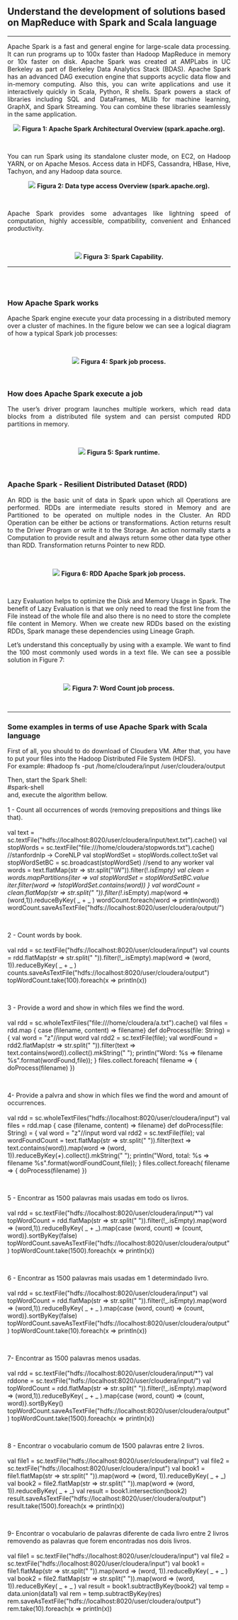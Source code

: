 ## Understand the development of solutions based on MapReduce with Spark and Scala language
___
<p align="justify">
   Apache Spark is a fast and general engine for large-scale data processing. It can run programs up to 100x faster than Hadoop MapReduce in memory or 10x faster on disk. Apache Spark was created at AMPLabs in UC Berkeley as part of Berkeley Data Analytics Stack (BDAS). Apache Spark has an advanced DAG execution engine that supports acyclic data flow and in-memory computing. Also this, you can write applications and use it interactively quickly in Scala, Python, R shells.
   Spark powers a stack of libraries including SQL and DataFrames, MLlib for machine learning, GraphX, and Spark Streaming. You can combine these libraries seamlessly in the same application.
</p>
<p align="center">
  <img src="https://github.com/gilmararaujo/posbigdata/blob/master/images/Spark_Stack.jpg">
  <b>Figura 1: Apache Spark Architectural Overview (spark.apache.org).</b>
</p>
<br>
 <p align="justify">     
You can run Spark using its standalone cluster mode, on EC2, on Hadoop YARN, or on Apache Mesos. Access data in HDFS, Cassandra, HBase, Hive, Tachyon, and any Hadoop data source.
</p>
</p>
<p align="center">
  <img src="https://github.com/gilmararaujo/posbigdata/blob/master/images/data_type_access.jpg">
  <b>Figura 2: Data type access Overview (spark.apache.org).</b>
</p>
<br>

<p align="justify">
Apache Spark provides some advantages like lightning speed of computation, highly accessible, compatibility, convenient and Enhanced productivity.
</p>
<br>

<p align="center">
  <img src="https://github.com/gilmararaujo/posbigdata/blob/master/images/capability.jpg">
  <b>Figura 3: Spark Capability.</b>
</p>

___
<br><br>
### How Apache Spark works
 <p align="justify"> 
Apache Spark engine execute your  data processing in a distributed memory over a cluster of machines. In the figure below we can see a logical diagram of how a typical Spark job processes:
</p>

</br>
<p align="center">
  <img src="https://github.com/gilmararaujo/posbigdata/blob/master/images/spark_job_process.JPG">
  <b>Figura 4: Spark job process.</b>
</p>
</br>

### How does Apache Spark execute a job
<p align="justify"> 
The user’s driver program launches multiple workers, which read data blocks from a distributed file system and can persist computed RDD partitions in memory.
</p>

<br>
<p align="center">
  <img src="https://github.com/gilmararaujo/posbigdata/blob/master/images/Spark_runtime.jpg">
  <b>Figura 5: Spark runtime.</b>
</p>
</br>

### Apache Spark - Resilient Distributed Dataset (RDD)
<p align="justify"> 
An RDD is the basic unit of data in Spark upon which all Operations are performed. RDDs are intermediate results stored in Memory and are Partitioned to be operated on multiple nodes in the Cluster.
An RDD Operation can be either be actions or transformations. Action returns result to the Driver Program or write it to the Storage. An action normally starts a Computation to provide result and always return some other data type other than RDD. Transformation returns Pointer to new RDD.

</p>
<br>
<p align="center">
  <img src="https://github.com/gilmararaujo/posbigdata/blob/master/images/RDDsparkProcess.JPG">
  <b>Figura 6: RDD Apache Spark job process.</b>
</p>
</br>

<p align="justify"> 
Lazy Evaluation helps to optimize the Disk and Memory Usage in Spark. The benefit of Lazy Evaluation is that we only need to read the first line from the File instead of the whole file and also there is no need to store the complete file content in Memory.
When we create new RDDs based on the existing RDDs, Spark manage these dependencies using Lineage Graph.
</p>
<p align="justify"> 
Let’s understand this conceptually by using with a example. We want to find the 100 most commonly used words in a text file. We can see a possible solution in Figure 7:
</p>

<br>
<p align="center">
  <img src="https://github.com/gilmararaujo/posbigdata/blob/master/images/wordCounSample.jpg">
  <b>Figura 7: Word Count job process.</b>
</p>
</br>

---

### Some examples in terms of use Apache Spark with Scala language

<p align="justify"> 
First of all, you should to do download of Cloudera VM. After that, you have  to put your files into the Hadoop Distributed File System (HDFS).</br>  
For example:
#hadoop fs -put /home/cloudera/input /user/cloudera/output

Then, start the Spark Shell: </br>
#spark-shell
</br>
and, execute the algorithm bellow.
</br> </br>
1 - Count all occurrences of words (removing prepositions and things like that). </br> </br>
val text = sc.textFile("hdfs://localhost:8020/user/cloudera/input/text.txt").cache()
val stopWords = sc.textFile("file:///home/cloudera/stopwords.txt").cache() //stanfordnlp -> CoreNLP
val stopWordSet = stopWords.collect.toSet
val stopWordSetBC = sc.broadcast(stopWordSet) //send to any worker
val words = text.flatMap(str => str.split("\\W")).filter(!_.isEmpty)
val clean = words.mapPartitions{iter =>
    val stopWordSet = stopWordSetBC.value
    iter.filter(word => !stopWordSet.contains(word))
}
val wordCount = clean.flatMap(str => str.split(" ")).filter(!_.isEmpty).map(word => (word,1)).reduceByKey( _ + _ )
wordCount.foreach(word => println(word))
wordCount.saveAsTextFile("hdfs://localhost:8020/user/cloudera/output/")

<br>

2 - Count words by book. </br> </br>
val rdd = sc.textFile("hdfs://localhost:8020/user/cloudera/input")
val counts = rdd.flatMap(str => str.split(" ")).filter(!_.isEmpty).map(word => (word, 1)).reduceByKey( _ + _ )
counts.saveAsTextFile("hdfs://localhost:8020/user/cloudera/output")
topWordCount.take(100).foreach(x => println(x))

<br>

3 - Provide a word and show in which files we find the word. </br> </br>
val rdd = sc.wholeTextFiles("file:///home/cloudera/a.txt").cache()
 val files = rdd.map { case (filename, content) => filename}
def doProcess(file: String) = { 
	 val word = "z"//input word
	 val rdd2 = sc.textFile(file);
	 val wordFound = rdd2.flatMap(str => str.split(" ")).filter(text => text.contains(word)).collect().mkString(" ");
	 println("Word: %s => filename %s".format(wordFound,file));
}
files.collect.foreach( filename => {
    doProcess(filename)
}) 

<br>

4- Provide a palvra and show in which files we find the word and amount of occurrences. </br> </br>
val rdd = sc.wholeTextFiles("hdfs://localhost:8020/user/cloudera/input")
val files = rdd.map { case (filename, content) => filename}
def doProcess(file: String) = { 
	 val word = "z"//input word
	 val rdd2 = sc.textFile(file);
	 val wordFoundCount = text.flatMap(str => str.split(" ")).filter(text => text.contains(word)).map(word => (word, 1)).reduceByKey(_+_).collect().mkString(" ");
	 println("Word, total: %s => filename %s".format(wordFoundCount,file));
}
files.collect.foreach( filename => {
    doProcess(filename)
}) 

<br>

5 - Encontrar as 1500 palavras mais usadas em todo os livros. </br> </br>
val rdd = sc.textFile("hdfs://localhost:8020/user/cloudera/input/*")
val topWordCount = rdd.flatMap(str => str.split(" ")).filter(!_.isEmpty).map(word => (word,1)).reduceByKey( _ + _).map{case (word, count) => (count, word)}.sortByKey(false)
topWordCount.saveAsTextFile("hdfs://localhost:8020/user/cloudera/output")
topWordCount.take(1500).foreach(x => println(x))

<br>

6 - Encontrar as 1500 palavras mais usadas em 1 determindado livro. </br> </br>
val rdd = sc.textFile("hdfs://localhost:8020/user/cloudera/input")
val topWordCount = rdd.flatMap(str => str.split(" ")).filter(!_.isEmpty).map(word => (word,1)).reduceByKey( _ + _ ).map{case (word, count) => (count, word)}.sortByKey(false)
topWordCount.saveAsTextFile("hdfs://localhost:8020/user/cloudera/output")
topWordCount.take(10).foreach(x => println(x))

<br>

7- Encontrar as 1500 palavras menos usadas. </br> </br>
val rdd = sc.textFile("hdfs://localhost:8020/user/cloudera/input/*")
val rddone = sc.textFile("hdfs://localhost:8020/user/cloudera/input/")
val topWordCount = rdd.flatMap(str => str.split(" ")).filter(!_.isEmpty).map(word => (word,1)).reduceByKey( _ + _ ).map{case (word, count) => (count, word)}.sortByKey()
topWordCount.saveAsTextFile("hdfs://localhost:8020/user/cloudera/output")
topWordCount.take(1500).foreach(x => println(x))

<br>

8 - Encontrar o vocabulario comum de 1500 palavras entre 2 livros. </br> </br>
val file1 = sc.textFile("hdfs://localhost:8020/user/cloudera/input")
val file2 = sc.textFile("hdfs://localhost:8020/user/cloudera/input")
val book1 = file1.flatMap(str => str.split(" ")).map(word => (word, 1)).reduceByKey( _ + _)
val book2 = file2.flatMap(str => str.split(" ")).map(word => (word, 1)).reduceByKey( _ + _)
val result = book1.intersection(book2)
result.saveAsTextFile("hdfs://localhost:8020/user/cloudera/output")
result.take(1500).foreach(x => println(x))

<br>

9- Encontrar o vocabulario de palavras diferente de cada livro entre 2 livros removendo as palavras que forem encontradas nos dois livros. </br> </br>
val file1 = sc.textFile("hdfs://localhost:8020/user/cloudera/input")
val file2 = sc.textFile("hdfs://localhost:8020/user/cloudera/input")
val book1 = file1.flatMap(str => str.split(" ")).map(word => (word, 1)).reduceByKey( _ + _ )
val book2 = file2.flatMap(str => str.split(" ")).map(word => (word, 1)).reduceByKey( _ + _ )
val result = book1.subtractByKey(book2)
val temp = data.union(data1)
val rem = temp.subtractByKey(res)
rem.saveAsTextFile("hdfs://localhost:8020/user/cloudera/output")
rem.take(10).foreach(x => println(x))


</p>
